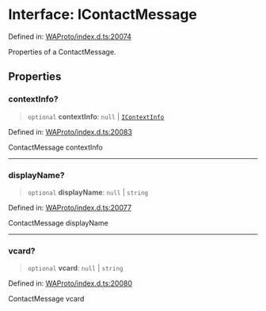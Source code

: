 # Interface: IContactMessage

Defined in: [WAProto/index.d.ts:20074](https://github.com/Fokusdotid/Baileys/blob/e5a24e138f3b69cf124e0406999e537d5c9a6c18/WAProto/index.d.ts#L20074)

Properties of a ContactMessage.

## Properties

### contextInfo?

> `optional` **contextInfo**: `null` \| [`IContextInfo`](../../../interfaces/IContextInfo.md)

Defined in: [WAProto/index.d.ts:20083](https://github.com/Fokusdotid/Baileys/blob/e5a24e138f3b69cf124e0406999e537d5c9a6c18/WAProto/index.d.ts#L20083)

ContactMessage contextInfo

***

### displayName?

> `optional` **displayName**: `null` \| `string`

Defined in: [WAProto/index.d.ts:20077](https://github.com/Fokusdotid/Baileys/blob/e5a24e138f3b69cf124e0406999e537d5c9a6c18/WAProto/index.d.ts#L20077)

ContactMessage displayName

***

### vcard?

> `optional` **vcard**: `null` \| `string`

Defined in: [WAProto/index.d.ts:20080](https://github.com/Fokusdotid/Baileys/blob/e5a24e138f3b69cf124e0406999e537d5c9a6c18/WAProto/index.d.ts#L20080)

ContactMessage vcard
